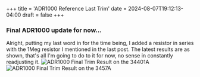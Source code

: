 +++
title = 'ADR1000 Reference Last Trim'
date = 2024-08-07T19:12:13-04:00
draft = false
+++

### Final ADR1000 update for now...
Alright, putting my last word in for the time being, I added a resistor in series with the 1Meg resistor I mentioned in the last post.
The latest results are as shown, that's all I'm going to do to it for now, no sense in constantly readjusting it.
![ADR1000 Final Trim Result on the 34401A](/posts/images/adr1000-refboard-finaltrim-34401A.jpg)
![ADR1000 Final Trim Result on the 3457A](/posts/images/adr1000-refboard-finaltrim-3457A.jpg)